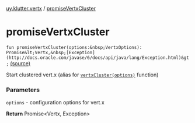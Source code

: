 [uy.klutter.vertx](index.md) / [promiseVertxCluster](.)


# promiseVertxCluster
`fun promiseVertxCluster(options:&nbsp;VertxOptions): Promise&lt;Vertx,&nbsp;[Exception](http://docs.oracle.com/javase/6/docs/api/java/lang/Exception.html)&gt;` [(source)](https://github.com/kohesive/klutter/blob/master/vertx3-jdk8/src/main/kotlin/uy/klutter/vertx/Vertx.kt#L90)

Start clustered vert.x (alias for [`vertxCluster(options)`](vertx-cluster.md) function)

### Parameters
`options` - configuration options for vert.x

**Return**
Promise&lt;Vertx, Exception&gt;


